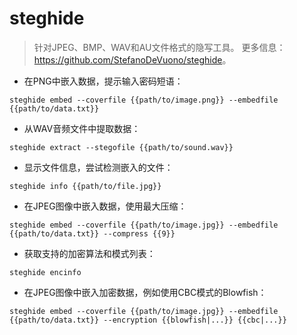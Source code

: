 # steghide

> 针对JPEG、BMP、WAV和AU文件格式的隐写工具。
> 更多信息：<https://github.com/StefanoDeVuono/steghide>。

- 在PNG中嵌入数据，提示输入密码短语：

`steghide embed --coverfile {{path/to/image.png}} --embedfile {{path/to/data.txt}}`

- 从WAV音频文件中提取数据：

`steghide extract --stegofile {{path/to/sound.wav}}`

- 显示文件信息，尝试检测嵌入的文件：

`steghide info {{path/to/file.jpg}}`

- 在JPEG图像中嵌入数据，使用最大压缩：

`steghide embed --coverfile {{path/to/image.jpg}} --embedfile {{path/to/data.txt}} --compress {{9}}`

- 获取支持的加密算法和模式列表：

`steghide encinfo`

- 在JPEG图像中嵌入加密数据，例如使用CBC模式的Blowfish：

`steghide embed --coverfile {{path/to/image.jpg}} --embedfile {{path/to/data.txt}} --encryption {{blowfish|...}} {{cbc|...}}`